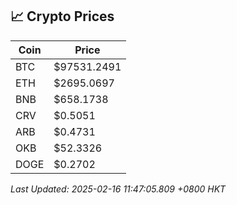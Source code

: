 ## 📈 Crypto Prices

| Coin | Price |
| ---- | ----- |
| BTC | $97531.2491 |
| ETH | $2695.0697 |
| BNB | $658.1738 |
| CRV | $0.5051 |
| ARB | $0.4731 |
| OKB | $52.3326 |
| DOGE | $0.2702 |

_Last Updated: 2025-02-16 11:47:05.809 +0800 HKT_